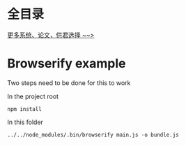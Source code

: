 # 全目录

[更多系统、论文，供君选择 ~~>](https://www.bitwise.net.cn)
# Browserify example

Two steps need to be done for this to work

In the project root

    npm install

In this folder

    ../../node_modules/.bin/browserify main.js -o bundle.js
